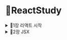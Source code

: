 # 🥕ReactStudy
<details>
<summary>📙1장 리액트 시작</summary>
<div markdown="1">

## 📖1.1 왜 리액트 인가?
### 💡 리액트 이해
  - 자바스크립트 라이브러리로 사용자 인터페이스를 만드는데 사용
  - **컴포넌트(component)**
    - 특정 부분이 어떻게 생길지 정하는 선언체
    - 재사용이 가능한 API로 수많은 기능들을 내장
    - 컴포넌트 하나에서 해당 컴포턴트의 생김새와 작동 방식 정의
  - **렌더링**
    - 사용자 화면에 뷰를 보여주는 것
  
  1️⃣ **초기 렌더링**
  - render 함수 : 컴포넌트가 어떻게 생겼는지 정의, 작동 정보 지닌 객체 반환
  ```jsx
  render() { ... }
```
  ![image](https://user-images.githubusercontent.com/97418768/178123804-6d310f85-5cbb-4551-9cf2-4d3709b8df7b.png)
  
  - render 함수 실행 -> 컴포넌트 재귀적으로 렌더링 -> HTML 마크업 만듦 -> 실제 페이지의 DOM 요소 안에 주입 -> 이벤트 적용
  
  2️⃣ **조화 과정(업데이트)**
 1) 컴포넌트는 새로운 데이터를 가지고 render 함수 재호출(전체 UI를 Virtual Dom에 리렌더링)
 2) JS로 최소한의 연산으로 이전 Virtual Dom에 있던 내용과 현재 내용 비교
  ![image](https://user-images.githubusercontent.com/97418768/178123937-0c8fa9ed-04ec-493d-99d1-9ab1a94bd1f6.png)
  
 3) 바뀐 부분만 실제 DOM에 업데이트
  
![image](https://user-images.githubusercontent.com/97418768/178123952-3a48d238-1147-43f7-a023-b62baaabb2c0.png)

## 📖1.2 리액트의 특징
  ### 💡 Virtual DOM
  - **🔥DOM(Document Object Model)**
    - 객체로 문서 구조를 표현하는 방법(XML, HTML로 작성)
  ![image](https://user-images.githubusercontent.com/97418768/178124053-ee3bd821-876e-4179-9adf-cec3f079987e.png)
    - 문제점: 동적 UI에 최적화X
  
  - **🔥Virtual DOM**
    - DOM 업데이트 추상화한 자바스크립트 객체를 구성하여 사용 -> DOM 처리 횟수 최소화, 효율적 진행
    - 업데이트 3가지 절차 (조화과정)
    
  ### 💡 기타 특징
  - 리액트는 프레임워크X, 라이브러리O
    - 뷰만 신경 쓰는 라이브러리, 기타 기능 직접 구현
  - 다른 웹 프레임워크, 라이브러리 혼용 가능
  
## 📖1.3 작업 환경 설정
  ### 💡 Node.js와 npm
  - 설치: Windows
  
  https://nodejs.org/ko/download/
  
  ![image](https://user-images.githubusercontent.com/97418768/178124389-7730337c-7b45-4d98-ba5f-7997a5f14049.png)
  
  ### 💡 yarn
  - npm보다 더 빠르고 효율적인 캐시 시스템과 기타 부가 기능 제공
  
  `$ npm install --global yarn`
  
  ### 💡 에디터 설치
  - VS Code 설치
  
  https://code.visualstudio.com/Download
  
  ![image](https://user-images.githubusercontent.com/97418768/178139974-0a6e40c8-06bd-4a59-af9f-bd53c9695ff3.png)

  ### 💡 Git 설치
  - 형상 관리 도구(configuration Management Tool), 프로젝트 버전 관리 및 협업
  
  https://git-scm.com/download/
  
  ### 💡 create-react-app으로 프로젝트 생성하기
  - 프로젝트 작업 환경 구축해 주는 도구
  
  `$ yarn init`
  
  `$ yarn create react-app hello-react #yarn create react-app <프로젝트 이름>`
  
  - 리액트 개발 전용 서버 구동
  
  `$ cd hello-start`
  
  `$ yarn start #또는 npm start`
  
![image](https://user-images.githubusercontent.com/97418768/178141188-9525ba1c-ac19-4a60-a275-53c218864c07.png)

</div>
</details>
  
<details>
<summary>📙2장 JSX</summary>
<div markdown="2">
  
  ## 📖2.1 JSX란?
  - 자바스크립트의 확장 문법, XML과 유사
  - 브라우저가 실행되기 전에 코드가 번들링되는 과정에서 바벨을 사용해 일반 자바스크립트 형태의 코드로 변환
    - 바벨(Babel) : 다양한 종류의 버전의 브라우저에서 사용 가능하도록 코드 변환기
  
  ![image](https://user-images.githubusercontent.com/97418768/178141937-a42c703a-e420-4797-b8de-14489a571327.png)

  ## 📖2.2 JSX 문법
  ### 💡 감싸인 요소
  - 컴포넌트에 여러 요소가 있다면 반드시 부모 요소 하나로 감싸야 한다.
  - 컴포넌트 내부에 하나의 DOM 트리 구조 -> DOM에서 컴포넌트 변화 감지에 효율적 비교를 위해
```jsx
  function App() {
  return (
    <div>
      <h1>리액트 안녕?</h1>
      <h2>잘 작동하니?</h2>
    </div>
  );
}
```
### 💡 자바스크립트 표현
  - 자바스크립트 표현식 작성 가능 : {}로 감싸기
  ```JSX
  function App() {
  const name='리액트';
  return (
    <div>
      <h1>{name} 안녕?</h1>
      <h2>잘 작동하니?</h2>
    </div>
  );
}
  ```
 <details>
<summary>📌ES6의 cosnt와 let</summary>
<div markdown="1">
  
  - `var` : scope이 함수 단위 -> 함수를 빠져나오면 값이 달라짐
  
  **💡 `let`과 `const`는 scope이 블록 단위, 같은 블록 내부에서 중복 선언 불가능**
  - `const` : 한번 지정하고 나면 변경이 불가능한 상수를 선언할 때 사용하는 키워드
  - `let` : 동적인 값을 담을 수 있는 변수를 선언할 때 사용하는 키워드
  
  </div>
  </details>
  
 ### 💡 If문 대신 조건부 연산자
 - JSX 내부의 자바스크립트 표현식에서 if 문 사용X 
 
 **➡ JSX 밖에서 if문을 사용해 사전에 값을 설정, {}안에 조건부 연산자(삼항 연산자) 사용 가능**
 ```JSX
 function App() {
  const name='리액트';
  return (
    <div>
      {name==='리액트'?(
        <h1>리액트입니다.</h1>
      ):(
        <h2>리액트가 아닙니다.</h2>
      )}
    </div>
  );
}
```
 ### 💡 AND 연산자(&&)를 사용한 조건부 렌더링
 - 
 
  ## 📖2.3 ESLint와 Prettier 적용하기
  ## 📖2.4 정리
  </div>
  </details>
